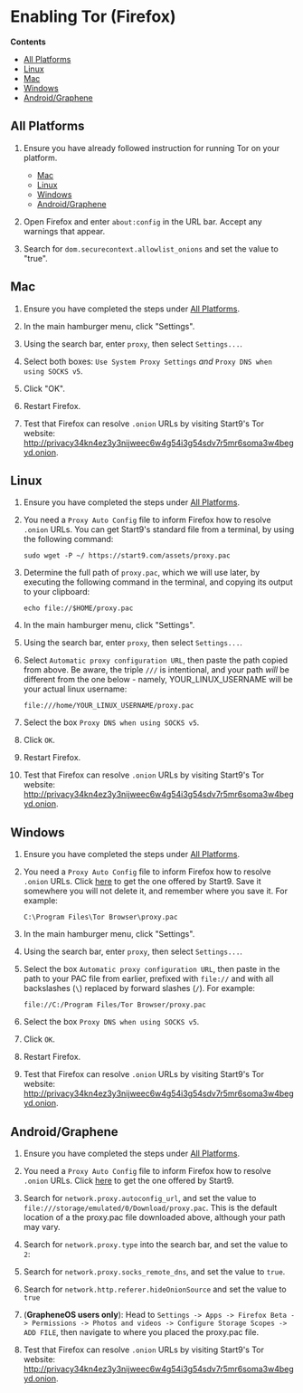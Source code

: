 # Enabling Tor (Firefox)

**Contents**

- [All Platforms](#all-platforms)
- [Linux](#linux)
- [Mac](#mac)
- [Windows](#windows)
- [Android/Graphene](#androidgraphene)

## All Platforms

1. Ensure you have already followed instruction for running Tor on your platform.

   - [Mac](../../device-guides/mac/tor.md)
   - [Linux](../../device-guides/linux/tor.md)
   - [Windows](../../device-guides/windows/tor.md)
   - [Android/Graphene](../../device-guides/android/tor.md)

1. Open Firefox and enter `about:config` in the URL bar. Accept any warnings that appear.

1. Search for `dom.securecontext.allowlist_onions` and set the value to "true".

## Mac

1. Ensure you have completed the steps under [All Platforms](#all-platforms).

1. In the main hamburger menu, click "Settings".

1. Using the search bar, enter `proxy`, then select `Settings...`.

1. Select both boxes: `Use System Proxy Settings` _and_ `Proxy DNS when using SOCKS v5`.

1. Click "OK".

1. Restart Firefox.

1. Test that Firefox can resolve `.onion` URLs by visiting Start9's Tor website: http://privacy34kn4ez3y3nijweec6w4g54i3g54sdv7r5mr6soma3w4begyd.onion.

## Linux

1.  Ensure you have completed the steps under [All Platforms](#all-platforms).

1.  You need a `Proxy Auto Config` file to inform Firefox how to resolve `.onion` URLs. You can get Start9's standard file from a terminal, by using the following command:

        sudo wget -P ~/ https://start9.com/assets/proxy.pac

1.  Determine the full path of `proxy.pac`, which we will use later, by executing the following command in the terminal, and copying its output to your clipboard:

        echo file://$HOME/proxy.pac

1.  In the main hamburger menu, click "Settings".

1.  Using the search bar, enter `proxy`, then select `Settings...`.

1.  Select `Automatic proxy configuration URL`, then paste the path copied from above. Be aware, the triple `///` is intentional, and your path _will_ be different from the one below - namely, YOUR_LINUX_USERNAME will be your actual linux username:

        file:///home/YOUR_LINUX_USERNAME/proxy.pac

1.  Select the box `Proxy DNS when using SOCKS v5`.

1.  Click `OK`.

1.  Restart Firefox.

1.  Test that Firefox can resolve `.onion` URLs by visiting Start9's Tor website: http://privacy34kn4ez3y3nijweec6w4g54i3g54sdv7r5mr6soma3w4begyd.onion.

## Windows

1.  Ensure you have completed the steps under [All Platforms](#all-platforms).

1.  You need a `Proxy Auto Config` file to inform Firefox how to resolve `.onion` URLs. Click <a href="https://start9.com/assets/proxy.pac" download>here</a> to get the one offered by Start9. Save it somewhere you will not delete it, and remember where you save it. For example:

        C:\Program Files\Tor Browser\proxy.pac

1.  In the main hamburger menu, click "Settings".

1.  Using the search bar, enter `proxy`, then select `Settings...`.

1.  Select the box `Automatic proxy configuration URL`, then paste in the path to your PAC file from earlier, prefixed with `file://` and with all backslashes (`\`) replaced by forward slashes (`/`). For example:

        file://C:/Program Files/Tor Browser/proxy.pac

1.  Select the box `Proxy DNS when using SOCKS v5`.

1.  Click `OK`.

1.  Restart Firefox.

1.  Test that Firefox can resolve `.onion` URLs by visiting Start9's Tor website: http://privacy34kn4ez3y3nijweec6w4g54i3g54sdv7r5mr6soma3w4begyd.onion.

## Android/Graphene

1. Ensure you have completed the steps under [All Platforms](#all-platforms).

1. You need a `Proxy Auto Config` file to inform Firefox how to resolve `.onion` URLs. Click <a href="https://start9.com/assets/proxy.pac" download>here</a> to get the one offered by Start9.

1. Search for `network.proxy.autoconfig_url`, and set the value to `file:///storage/emulated/0/Download/proxy.pac`. This is the default location of a the proxy.pac file downloaded above, although your path may vary.

1. Search for `network.proxy.type` into the search bar, and set the value to `2`:

1. Search for `network.proxy.socks_remote_dns`, and set the value to `true`.

1. Search for `network.http.referer.hideOnionSource` and set the value to `true`

1. (**GrapheneOS users only**): Head to `Settings -> Apps -> Firefox Beta -> Permissions -> Photos and videos -> Configure Storage Scopes -> ADD FILE`, then navigate to where you placed the proxy.pac file.

1. Test that Firefox can resolve `.onion` URLs by visiting Start9's Tor website: http://privacy34kn4ez3y3nijweec6w4g54i3g54sdv7r5mr6soma3w4begyd.onion.
